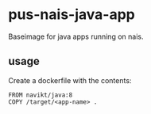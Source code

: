 # pus-nais-java-app
Baseimage for java apps running on nais.

## usage
Create a dockerfile with the contents:
```docker
FROM navikt/java:8
COPY /target/<app-name> .
```

